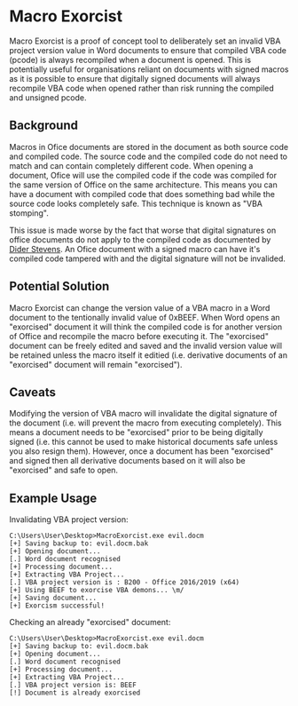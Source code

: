 # Macro Exorcist
Macro Exorcist is a proof of concept tool to deliberately set an invalid VBA project version value in Word documents to ensure that compiled VBA code (pcode) is always recompiled when a document is opened. This is potentially useful for organisations reliant on documents with signed macros as it is possible to ensure that digitally signed documents will always recompile VBA code when opened rather than risk running the compiled and unsigned pcode.

## Background
Macros in Ofice documents are stored in the document as both source code and compiled code. The source code and the compiled code do not need to match and can contain completely different code. When opening a document, Ofice will use the compiled code if the code was compiled for the same version of Office on the same architecture. This means you can have a document with compiled code that does something bad while the source code looks completely safe. This technique is known as "VBA stomping".

This issue is made worse by the fact that worse that digital signatures on office documents do not apply to the compiled code as documented by [Dider Stevens](https://blog.nviso.eu/2020/06/04/tampering-with-digitally-signed-vba-projects/). An Ofice document with a signed macro can have it's compiled code tampered with and the digital signature will not be invalided.

## Potential Solution
Macro Exorcist can change the version value of a VBA macro in a Word document to the tentionally invalid value of 0xBEEF. When Word opens an "exorcised" document it will think the compiled code is for another version of Office and recompile the macro before executing it. The "exorcised" document can be freely edited and saved and the invalid version value will be retained unless the macro itself it editied (i.e. derivative documents of an "exorcised" document will remain "exorcised").

## Caveats
Modifying the version of VBA macro will invalidate the digital signature of the document (i.e. will prevent the macro from executing completely). This means a document needs to be "exorcised" prior to be being digitally signed (i.e. this cannot be used to make historical documents safe unless you also resign them). However, once a document has been "exorcised" and signed then all derivative documents based on it will also be "exorcised" and safe to open.

## Example Usage
Invalidating VBA project version:
```donthighlight
C:\Users\User\Desktop>MacroExorcist.exe evil.docm
[+] Saving backup to: evil.docm.bak
[+] Opening document...
[.] Word document recognised
[+] Processing document...
[+] Extracting VBA Project...
[.] VBA project version is : B200 - Office 2016/2019 (x64)
[+] Using BEEF to exorcise VBA demons... \m/
[+] Saving document...
[+] Exorcism successful!

```

Checking an already "exorcised" document:
```donthighlight
C:\Users\User\Desktop>MacroExorcist.exe evil.docm
[+] Saving backup to: evil.docm.bak
[+] Opening document...
[.] Word document recognised
[+] Processing document...
[+] Extracting VBA Project...
[.] VBA project version is: BEEF
[!] Document is already exorcised

```
